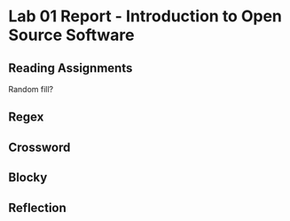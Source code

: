 # Lab 01 Report - Introduction to Open Source Software

## Reading Assignments

Random fill?

## Regex

## Crossword

## Blocky

## Reflection
